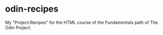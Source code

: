 # odin-recipes
My "Project:Recipes" for the  HTML course of the Fundamentals path of The Odin Project.
